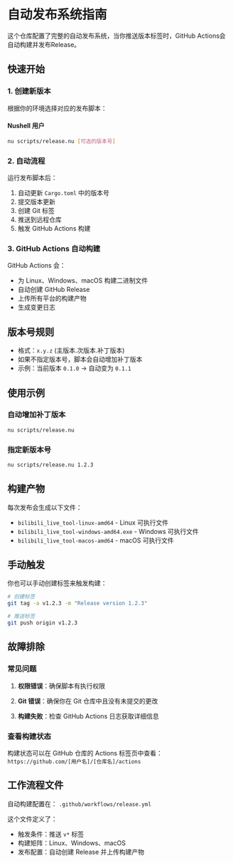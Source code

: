 # 自动发布系统指南

这个仓库配置了完整的自动发布系统，当你推送版本标签时，GitHub Actions会自动构建并发布Release。

## 快速开始

### 1. 创建新版本

根据你的环境选择对应的发布脚本：

#### Nushell 用户
```bash
nu scripts/release.nu [可选的版本号]
```

### 2. 自动流程

运行发布脚本后：
1. 自动更新 `Cargo.toml` 中的版本号
2. 提交版本更新
3. 创建 Git 标签
4. 推送到远程仓库
5. 触发 GitHub Actions 构建

### 3. GitHub Actions 自动构建

GitHub Actions 会：
- 为 Linux、Windows、macOS 构建二进制文件
- 自动创建 GitHub Release
- 上传所有平台的构建产物
- 生成变更日志

## 版本号规则

- 格式：`x.y.z` (主版本.次版本.补丁版本)
- 如果不指定版本号，脚本会自动增加补丁版本
- 示例：当前版本 `0.1.0` → 自动变为 `0.1.1`

## 使用示例

### 自动增加补丁版本
```bash
nu scripts/release.nu
```

### 指定新版本号
```bash
nu scripts/release.nu 1.2.3
```

## 构建产物

每次发布会生成以下文件：
- `bilibili_live_tool-linux-amd64` - Linux 可执行文件
- `bilibili_live_tool-windows-amd64.exe` - Windows 可执行文件
- `bilibili_live_tool-macos-amd64` - macOS 可执行文件

## 手动触发

你也可以手动创建标签来触发构建：

```bash
# 创建标签
git tag -a v1.2.3 -m "Release version 1.2.3"

# 推送标签
git push origin v1.2.3
```

## 故障排除

### 常见问题

1. **权限错误**：确保脚本有执行权限

2. **Git 错误**：确保你在 Git 仓库中且没有未提交的更改

3. **构建失败**：检查 GitHub Actions 日志获取详细信息

### 查看构建状态

构建状态可以在 GitHub 仓库的 Actions 标签页中查看：
`https://github.com/[用户名]/[仓库名]/actions`

## 工作流程文件

自动构建配置在：
`.github/workflows/release.yml`

这个文件定义了：
- 触发条件：推送 `v*` 标签
- 构建矩阵：Linux、Windows、macOS
- 发布配置：自动创建 Release 并上传构建产物
